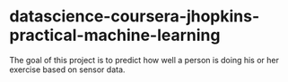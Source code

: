 # datascience-coursera-jhopkins-practical-machine-learning
The goal of this project is to predict how well a person is doing his or her exercise based on sensor data.
